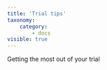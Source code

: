 ```yaml
---
title: 'Trial tips'
taxonomy:
    category:
        - docs
visible: true
---
```


Getting the most out of your trial